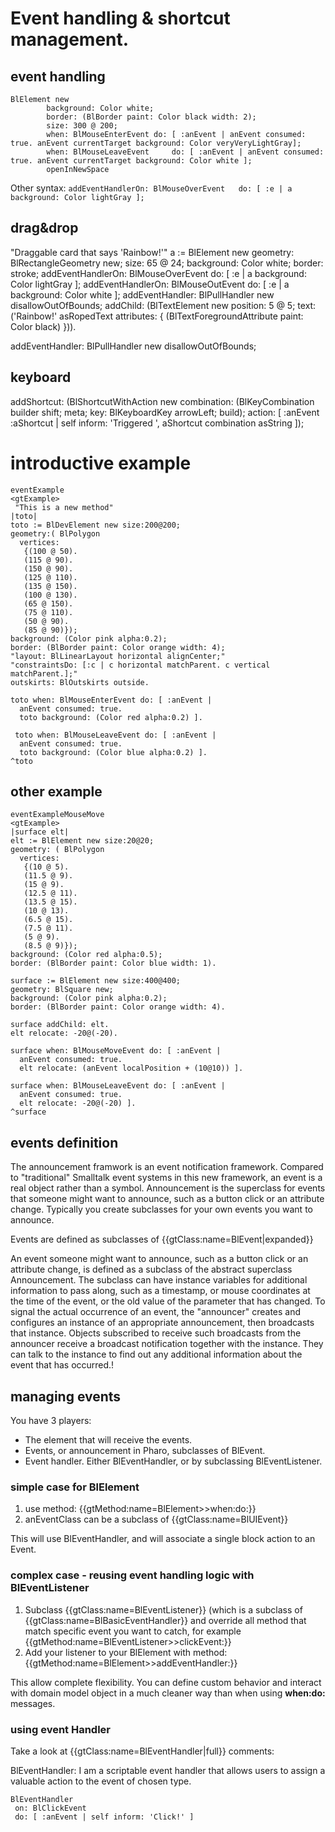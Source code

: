 # Event handling & shortcut management.

## event handling
```smalltalk
BlElement new 
		background: Color white; 
		border: (BlBorder paint: Color black width: 2); 
		size: 300 @ 200;
		when: BlMouseEnterEvent do: [ :anEvent | anEvent consumed: true. anEvent currentTarget background: Color veryVeryLightGray];
		when: BlMouseLeaveEvent 	do: [ :anEvent | anEvent consumed: true. anEvent currentTarget background: Color white ]; 
		openInNewSpace 
```

Other syntax: `addEventHandlerOn: BlMouseOverEvent   do: [ :e | a background: Color lightGray ];`


## drag&drop
"Draggable card that says 'Rainbow!'"
	a := BlElement new
		     geometry: BlRectangleGeometry new;
		     size: 65 @ 24;
		     background: Color white;
		     border: stroke;
		     addEventHandlerOn: BlMouseOverEvent
		     do: [ :e | a background: Color lightGray ];
		     addEventHandlerOn: BlMouseOutEvent
		     do: [ :e | a background: Color white ];
		     addEventHandler: BlPullHandler new disallowOutOfBounds;
		     addChild: (BlTextElement new
				      position: 5 @ 5;
				      text: ('Rainbow!' asRopedText attributes:
							       { (BlTextForegroundAttribute paint: Color black) })).
								   
addEventHandler: BlPullHandler new disallowOutOfBounds;

## keyboard
addShortcut: (BlShortcutWithAction new
			combination: (BlKeyCombination builder shift; meta; key: BlKeyboardKey arrowLeft; build);
			action: [ :anEvent :aShortcut | self inform: 'Triggered ', aShortcut combination asString ]);
			






# introductive example

```smalltalk
eventExample
<gtExample>
 "This is a new method"
|toto|
toto := BlDevElement new size:200@200;
geometry:( BlPolygon
  vertices:
   {(100 @ 50).
   (115 @ 90).
   (150 @ 90).
   (125 @ 110).
   (135 @ 150).
   (100 @ 130).
   (65 @ 150).
   (75 @ 110).
   (50 @ 90).
   (85 @ 90)});
background: (Color pink alpha:0.2);
border: (BlBorder paint: Color orange width: 4);
"layout: BlLinearLayout horizontal alignCenter;"
"constraintsDo: [:c | c horizontal matchParent. c vertical matchParent.];"
outskirts: BlOutskirts outside.

toto when: BlMouseEnterEvent do: [ :anEvent |
  anEvent consumed: true.
  toto background: (Color red alpha:0.2) ].
  
 toto when: BlMouseLeaveEvent do: [ :anEvent |
  anEvent consumed: true.
  toto background: (Color blue alpha:0.2) ].
^toto
```

## other example

```smalltalk
eventExampleMouseMove
<gtExample>
|surface elt|
elt := BlElement new size:20@20;
geometry: ( BlPolygon
  vertices:
   {(10 @ 5).
   (11.5 @ 9).
   (15 @ 9).
   (12.5 @ 11).
   (13.5 @ 15).
   (10 @ 13).
   (6.5 @ 15).
   (7.5 @ 11).
   (5 @ 9).
   (8.5 @ 9)});
background: (Color red alpha:0.5);
border: (BlBorder paint: Color blue width: 1).

surface := BlElement new size:400@400;
geometry: BlSquare new;
background: (Color pink alpha:0.2);
border: (BlBorder paint: Color orange width: 4).

surface addChild: elt.
elt relocate: -20@(-20).
  
surface when: BlMouseMoveEvent do: [ :anEvent |
  anEvent consumed: true.
  elt relocate: (anEvent localPosition + (10@10)) ].
  
surface when: BlMouseLeaveEvent do: [ :anEvent |
  anEvent consumed: true.
  elt relocate: -20@(-20) ].
^surface
```

## events definition

The announcement framwork is an event notification framework. Compared to
"traditional" Smalltalk event systems in this new framework, an event is a real
object rather than a symbol. Announcement is the superclass for events that
someone might want to announce, such as a button click or an attribute change.
Typically you create subclasses for your own events you want to announce.

Events are defined as subclasses of {{gtClass:name=BlEvent|expanded}}

 An event someone might want to announce, such as a button click or an attribute
 change, is defined as a subclass of the abstract superclass Announcement. The
 subclass can have instance variables for additional information to pass along,
 such as a timestamp, or mouse coordinates at the time of the event, or the old
 value of the parameter that has changed. To signal the actual occurrence of an
 event, the "announcer" creates and configures an instance of an appropriate
 announcement, then broadcasts that instance. Objects subscribed to receive such
 broadcasts from the announcer receive a broadcast notification together with
 the instance. They can talk to the instance to find out any additional
 information about the event that has occurred.!

## managing events


You have 3 players:
- The element that will receive the events.
- Events, or announcement in Pharo, subclasses of BlEvent.
- Event handler. Either BlEventHandler, or by subclassing BlEventListener.


### simple case for BlElement

1. use method: {{gtMethod:name=BlElement>>when:do:}}
2. anEventClass can be a subclass of {{gtClass:name=BlUIEvent}}

This will use BlEventHandler, and will associate a single block action to an Event.

### complex case - reusing event handling logic with BlEventListener

1. Subclass {{gtClass:name=BlEventListener}} (which is a subclass of {{gtClass:name=BlBasicEventHandler}} and override all method that match specific event you want to catch, for example {{gtMethod:name=BlEventListener>>clickEvent:}}
2. Add your listener to your BlElement with method: {{gtMethod:name=BlElement>>addEventHandler:}}

This allow complete flexibility. You can define custom behavior and interact with 
domain model object in a much cleaner way than when using **when:do:** messages.

### using event Handler

Take a look at {{gtClass:name=BlEventHandler|full}} comments:

BlEventHandler: I am a scriptable event handler that allows users to assign a valuable action to the event of chosen type.

```smalltalk
BlEventHandler
 on: BlClickEvent
 do: [ :anEvent | self inform: 'Click!' ]
```

